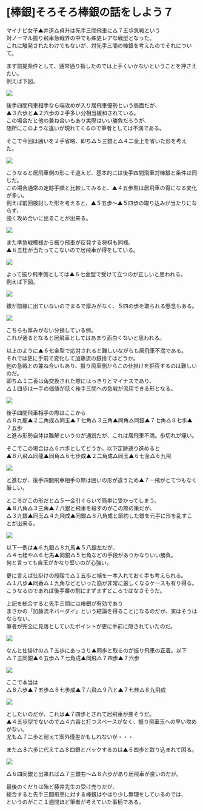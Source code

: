 # [棒銀]そろそろ棒銀の話をしよう７  

マイナビ女子▲井道△貞升は先手三間飛車に△７五歩急戦という  
対ノーマル振り飛車急戦界の中でも殊更レアな戦型となった。  
これに触発されたわけでもないが、対先手三間の棒銀を考えたのでそれについて。  

まず前提条件として、通常通り指したのでは上手くいかないということを押さえたい。  
例えば下図。  

![](images/20131119005801.png)  

後手四間飛車相手なら端攻めが入り居飛車優勢という局面だが、  
▲３六歩と▲２六歩の２手多い分相当緩和されている。  
この場合だと他の兼ね合いもあり実際はいい勝負だろうが、  
随所にこのような違いが現れてくるので筆者としては不満である。  

そこで今回は囲いを２手省略、即ち△５三銀と△４二金上を省いた形を考えた。  

![](images/20131119005802.png)  

こうなると居飛車側の形こそ違えど、基本的には後手四間飛車対棒銀と条件は同じだ。  
この場合通常の定跡手順と比較してみると、▲４五歩型は居飛車の得になる変化が多い。  
例えば前回検討した形を考えると、▲５五歩～▲５四歩の取り込みが当たりにならず、  
強く攻め合いに出ることが出来る。  

![](images/20131119005803.png)  

また準急戦模様から振り飛車が反発する将棋も同様。  
▲６五桂が当たってこないので居飛車が得をしている。  

![](images/20131119005804.png)  

よって振り飛車側としては▲６七金型で受けて立つのが正しいと思われる。  
例えば下図。  

![](images/20131119005805.png)  

銀が前線に出ていないのでまるで厚みがなく、５四の歩を取られる懸念もある。  

![](images/20131119005806.png)  

こちらも厚みがない分損している例。  
これが通るとなると居飛車としてはあまり面白くないと思われる。  

以上のように▲６七金型で応対されると難しいながらも居飛車不満である。  
それでは更に手前で変化して加藤流の銀捨てはどうか。  
他の急戦との兼ね合いもあり、振り飛車側からこの仕掛けを拒否するのは難しいのだ。  
即ち△１二香は角交換された際にはっきりとマイナスであり、  
△１四歩は一手の価値が低く後手三間への急戦が流用できる形となる。  

![](images/20131119005807.png)  

後手四間飛車相手の際はここから  
△８九龍▲２二角成△同玉▲７七角△３三角▲同角△同銀▲７七角△８七歩▲７五歩  
と進み形勢自体は難解というのが通説だが、これは居飛車不満。歩切れが痛い。  

そこでこの場合は△６六歩としてどうか。以下定跡通り進めると  
▲８八飛△同龍▲同角△６七歩成▲２二角成△同玉▲６七金△６九飛  

![](images/20131119005808.png)  

と進むが、後手四間飛車相手の際は囲いの形が違うため▲７一飛がとてつもなく厳しい。  

ところがこの形だと△５一金引ぐらいで簡単に受かってしまう。  
▲８八角△３三角▲７八銀と飛車を殺すのがこの際の策だが、  
△３九銀▲同玉△４九飛成▲同銀△８八角成と節約した銀を元手に形を乱すことが出来る。  

![](images/20131119005809.png)  

以下一例は▲６九銀△８九馬▲５八銀左だが、  
△４七桂や△６七馬▲同銀△５七角などの手段がありかなりいい勝負。  
何と言っても自玉がかなり堅いのが心強い。  

更に言えば仕掛けの段階で△１五歩と端を一本入れておく手も考えられる。  
△１八歩▲同香△１九角などといった筋が非常に厳しくなるケースも有り得る。  
こうなるのであれば後手番の割にまずまずどころではなさそうだ。  


上記を総合すると先手三間には棒銀が有効であり  
まさかの「加藤流ネバーダイ」という結論を得ることになるのだが、実はそうはならない。  
筆者が完全に見落としていたポイントが更に手前に隠されていたのだ。  

![](images/20131119005810.png)  

なんと仕掛けの△７五歩にあっさり▲同歩と取るのが振り飛車の正着。以下  
△７五同銀▲６五歩△７七角成▲同飛△７四歩▲７六歩  

![](images/20131119005811.png)  

ここで本当は  
△８六歩▲７五歩△８七歩成▲７六飛△９八と▲７七桂△８九飛成  

![](images/20131119005812.png)  

としたいのだが、これは▲７四歩とされて居飛車が悪そうだ。  
▲４五歩型でないので△４六香と打つスペースがなく、振り飛車玉への早い攻めがない。  
尤も△７二歩と耐えて案外僅差かもしれないが・・・  

また△８六歩に代えて△８四銀とバックするのは▲６四歩と取り込まれて困る。  

![](images/20131119005813.png)  

△６四同銀と出来れば△７三銀右～△８六歩があり居飛車が良いのだが。  

最後のくだりは殆ど藤井先生の受け売りだが、  
総合すると先手三間飛車に対する棒銀はやはり少し無理をしているのでは、  
というのがここ１週間ほど筆者が考えていた事柄である。  
